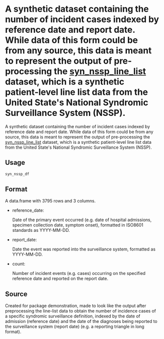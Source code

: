 # A synthetic dataset containing the number of incident cases indexed by reference date and report date. While data of this form could be from any source, this data is meant to represent the output of pre-processing the [syn_nssp_line_list](https://baselinenowcast.epinowcast.org/reference/syn_nssp_line_list.md) dataset, which is a synthetic patient-level line list data from the United State's National Syndromic Surveillance System (NSSP).

A synthetic dataset containing the number of incident cases indexed by
reference date and report date. While data of this form could be from
any source, this data is meant to represent the output of pre-processing
the
[syn_nssp_line_list](https://baselinenowcast.epinowcast.org/reference/syn_nssp_line_list.md)
dataset, which is a synthetic patient-level line list data from the
United State's National Syndromic Surveillance System (NSSP).

## Usage

``` r
syn_nssp_df
```

## Format

A data.frame with 3795 rows and 3 columns.

- reference_date:

  Date of the primary event occurred (e.g. date of hospital admissions,
  specimen collection date, symptom onset), formatted in ISO8601
  standards as YYYY-MM-DD.

- report_date:

  Date the event was reported into the surveillance system, formatted as
  YYYY-MM-DD.

- count:

  Number of incident events (e.g. cases) occurring on the specified
  reference date and reported on the report date.

## Source

Created for package demonstration, made to look like the output after
preprocessing the line-list data to obtain the number of incidence cases
of a specific syndromic surveillance definition, indexed by the date of
admission (reference date) and the date of the diagnoses being reported
to the surveillance system (report date) (e.g. a reporting triangle in
long format).
